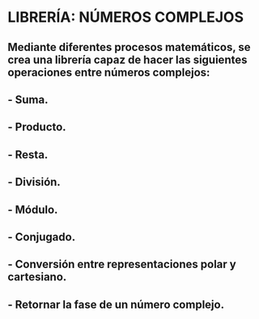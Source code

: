 # LIBRERÍA: NÚMEROS COMPLEJOS

## Mediante diferentes procesos matemáticos, se crea una librería capaz de hacer las siguientes operaciones entre números complejos:

## - Suma.
## - Producto.
## - Resta.
## - División.
## - Módulo.
## - Conjugado.
## - Conversión entre representaciones polar y cartesiano.
## - Retornar la fase de un número complejo.
